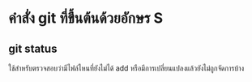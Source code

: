 # คำสั่ง git ที่ขึ้นต้นด้วยอักษร S
## git status
ใช้สำหรับตรวจสอบว่ามีไฟล์ไหนที่ยังไม่ได้ add หรือมีการเปลี่ยนแปลงแล้วยังไม่ถูกจัดการบ้าง
